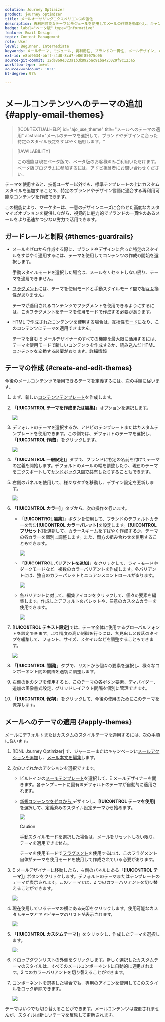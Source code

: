 ```yaml
---
solution: Journey Optimizer
product: journey optimizer
title: メールオーサリングエクスペリエンスの強化
description: 再利用可能なテーマとモジュールを使用してメールの作成を効率化し、キャンペーンのデザインの一貫性と効率性を確保する方法について説明します。
badge: label="ベータ版" type="Informative"
feature: Email Design
topic: Content Management
role: User
level: Beginner, Intermediate
keywords: メールテーマ, モジュール, 再利用性, ブランドの一貫性, メールデザイン, カスタム CSS, モバイルの最適化
exl-id: e81d9634-bbff-44d0-8cd7-e86f85075c06
source-git-commit: 12d0869e323a1b3b892bac91ba423029f9c123a5
workflow-type: tm+mt
source-wordcount: '831'
ht-degree: 97%

---
```


# メールコンテンツへのテーマの追加 {#apply-email-themes}

>[!CONTEXTUALHELP]
>id="ajo_use_theme"
>title="メールへのテーマの適用"
>abstract="メールのテーマを選択して、ブランドやデザインに合った特定のスタイル設定をすばやく適用します。"

<!--This documentation provides a comprehensive guide to using themes to streamline your email creation process. With the ability to define reusable themes and leverage pre-designed modules, marketers can create professional, brand-aligned emails faster and with less effort.-->

>[!AVAILABILITY]
>
>この機能は現在ベータ版で、ベータ版のお客様のみご利用いただけます。ベータ版プログラムに参加するには、アドビ担当者にお問い合わせください。

テーマを使用すると、技術ユーザー以外でも、標準テンプレートの上にカスタムスタイルを追加することで、特定のブランドやデザイン言語に適合する再利用可能なコンテンツを作成できます<!-- to achieve brand specific results-->。

この機能により、マーケターは、一意のデザインニーズに合わせた高度なカスタマイズオプションを提供しながら、視覚的に魅力的でブランドの一貫性のあるメールをより迅速かつ少ない労力で活用できます。

<!--What is the Enhanced Email Authoring Experience?

This feature introduces two key components to simplify and enhance email creation:

* **Theme Management System**: A centralized system for creating, customizing, and applying reusable themes to emails. Themes ensure consistent styling across campaigns and eliminate the need for repetitive manual styling.

* **Modules**: Pre-designed, reusable content blocks that abstract common email elements (e.g., titles, descriptions, images, and links). Modules are built using customizable low-level components, offering flexibility while maintaining design standards.

Key Benefits:

- **Consistency**: Ensure all emails align with your brand's design guidelines.
- **Efficiency**: Save time by reusing themes and modules across campaigns.
- **Customization**: Add custom CSS and mobile-specific styles for advanced designs.
- **Scalability**: Eliminate repetitive styling tasks, enabling faster email creation.-->

## ガードレールと制限 {#themes-guardrails}

* メールをゼロから作成する際に、ブランドやデザインに合った特定のスタイルをすばやく適用するには、テーマを使用してコンテンツの作成の開始を選択します。

  手動スタイルモードを選択した場合は、メールをリセットしない限り、テーマを適用できません。

* [フラグメント](../content-management/fragments.md)には、テーマを使用モードと手動スタイルモード間で相互互換性がありません。

  テーマが適用されるコンテンツでフラグメントを使用できるようにするには、このフラグメントをテーマを使用モードで作成する必要があります。

* HTML で作成されたコンテンツを使用する場合は、[互換性モード](existing-content.md)になり、このコンテンツにテーマを適用できません。

  テーマを含む E メールデザイナーのすべての機能を最大限に活用するには、テーマを使用モードで新しいコンテンツを作成するか、読み込んだ HTML コンテンツを変換する必要があります。[詳細情報](existing-content.md)

<!--If using a content created in Manual Styling mode or HTML, you cannot apply themes to this content. You must create a new content in Use Themes mode.

If you apply a theme to a content using a [fragment](../content-management/fragments.md) created in Manual Styling mode, the rendering may not be optimal.-->

## テーマの作成 {#create-and-edit-themes}

今後のメールコンテンツで活用できるテーマを定義するには、次の手順に従います。

1. まず、新しい[コンテンツテンプレート](../content-management/create-content-templates.md)を作成します。

1. 「**[!UICONTROL テーマを作成または編集]**」オプションを選択します。

   ![](assets/theme-create.png)

1. デフォルトのテーマを選択するか、アドビのテンプレートまたはカスタムテンプレートを使用できます。この例では、デフォルトのテーマを選択し、「**[!UICONTROL 作成]**」をクリックします。

   ![](assets/theme-select.png)

1. 「**[!UICONTROL 一般設定]**」タブで、ブランドに特定の名前を付けてテーマの定義を開始します。デフォルトのメールの幅を調整したり、現在のテーマをエクスポートして[サンドボックス間で共有](../configuration/copy-objects-to-sandbox.md)したりすることもできます。

   <!--![](assets/theme-general-settings.png)-->

1. 右側のパネルを使用して、様々なタブを移動し、デザイン設定を更新します。

   ![](assets/theme-right-pane.png)

1. 「**[!UICONTROL カラー]**」タブから、次の操作を行います。

   * 「**[!UICONTROL 編集]**」ボタンを使用して、ブランドのデフォルトカラーを含む&#x200B;**[!UICONTROL カラーパレット]**&#x200B;を設定します。**[!UICONTROL プリセット]**&#x200B;を選択して、カラースキームをすばやく作成するか、テーマの各カラーを個別に調整します。また、両方の組み合わせを使用することもできます。

     ![](assets/theme-colors.gif)

   * 「**[!UICONTROL バリアントを追加]**」をクリックして、ライトモードやダークモードなど、複数のカラーバリアントを作成します。各バリアントには、独自のカラーパレットとニュアンスコントロールがあります。

     ![](assets/theme-colors-variant.png)

   * 各バリアントに対して、編集アイコンをクリックして、個々の要素を編集します。作成したデフォルトのパレットや、任意のカスタムカラーを使用できます。

     ![](assets/theme-colors-edit-variant.gif)

1. **[!UICONTROL テキスト設定]**&#x200B;では、テーマ全体に使用するグローバルフォントを設定できます。より精度の高い制御を行うには、各見出しと段落のタイプを編集して、フォント、サイズ、スタイルなどを調整することもできます。

   ![](assets/theme-text.png)

1. 「**[!UICONTROL 間隔]**」タブで、リストから個々の要素を選択し、様々なコンポーネント間の間隔を適切に調整します。

   <!--![](assets/theme-spacing.png)-->

1. 右側の他のタブを使用すると、このテーマの各ボタン要素、ディバイダー、追加の画像書式設定、グリッドレイアウト間隔を個別に管理できます。

   <!--![](assets/theme-buttons.png)-->

1. 「**[!UICONTROL 保存]**」をクリックして、今後の使用のためにこのテーマを保存します。

## メールへのテーマの適用 {#apply-themes}

メールにデフォルトまたはカスタムのスタイルテーマを適用するには、次の手順に従います。

1. [!DNL Journey Optimizer] で、ジャーニーまたはキャンペーンに[メールアクションを追加](create-email.md)し、[メール本文を編集](get-started-email-design.md#key-steps)します。

1. 次のいずれかのアクションを選択できます。

   * ビルトインの[メールテンプレート](use-email-templates.md)を選択して、E メールデザイナーを開きます。各テンプレートに固有のデフォルトのテーマが自動的に適用されます。

   * [ 新規コンテンツをゼロから ](content-from-scratch.md) デザインし、**[!UICONTROL テーマを使用]** を選択して、定義済みのスタイル設定テーマから始めます。

     ![](assets/theme-from-scratch.png)

     >[!CAUTION]
     >
     >手動スタイルモードを選択した場合は、メールをリセットしない限り、テーマを適用できません。
     >
     >テーマを使用モードで[フラグメント](../content-management/fragments.md)を使用するには、このフラグメント自体がテーマを使用モードを使用して作成されている必要があります。

1. E メールデザイナーに移動したら、右側のパネルにある「**[!UICONTROL テーマ]**」ボタンをクリックします。デフォルトのテーマまたはテンプレートのテーマが表示されます。このテーマでは、2 つのカラーバリアントを切り替えることができます。

   ![](assets/theme-default-hero.png)

1. 現在使用しているテーマの横にある矢印をクリックします。使用可能なカスタムテーマとアドビテーマのリストが表示されます。

   ![](assets/theme-hero-change.png)

1. 「**[!UICONTROL カスタムテーマ]**」をクリックし、作成したテーマを選択します。

   ![](assets/theme-select-custom.png)

1. ドロップダウンリストの外側をクリックします。新しく選択したカスタムテーマのスタイルは、すべてのメールコンポーネントに自動的に適用されます。2 つのカラーバリアントを切り替えることができます。

1. コンポーネントを選択した場合でも、専用のアイコンを使用してこのスタイルをロック解除できます。

   ![](assets/theme-unlock-style.png)

テーマはいつでも切り替えることができます。メールコンテンツは変更されませんが、スタイルは新しいテーマを反映して更新されます。

<!--
>[!NOTE]
> - Themes apply styles globally. Ensure your theme is finalized before applying it to multiple emails.
> - Switching themes may override custom styles applied to individual components.

>[!CAUTION]
> - When using fragments, the email's theme will override the fragment's styles. A warning will be displayed in the editor if there is a conflict.

## Example Use Cases {#example-use-cases}

### 1. Creating a New Theme
- A marketer creates a theme with their brand's colors, fonts, and button styles.
- The theme is saved and reused across multiple email campaigns.

### 2. Switching Themes
- A marketer applies a holiday-themed design to an existing email by switching to a pre-designed holiday theme.-->
